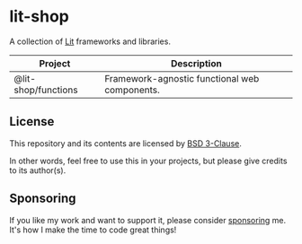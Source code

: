 # lit-shop

A collection of [Lit](https://lit.dev/) frameworks and libraries.

| Project             | Description                                   |
|---------------------|-----------------------------------------------|
| @lit-shop/functions | Framework-agnostic functional web components. |

## License

This repository and its contents are licensed by [BSD 3-Clause](LICENSE.txt).

In other words, feel free to use this in your projects, but please give credits
to its author(s).

## Sponsoring

If you like my work and want to support it, please consider
[sponsoring](https://github.com/sponsors/oliveryasuna) me.
It's how I make the time to code great things!
